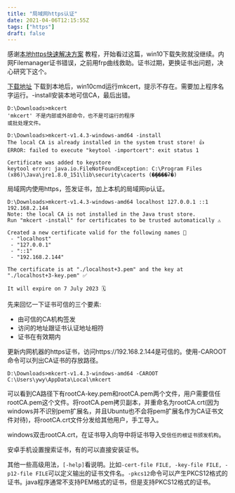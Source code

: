 ```yaml
---
title: "局域网https认证"
date: 2021-04-06T12:15:55Z
tags: ["https"]
draft: false
---
```

  感谢[本地https快速解决方案](https://www.jianshu.com/p/7cb5c2cffaaa) 教程，开始看过这篇，win10下载失败就没继续。内网Filemanager证书错误，之前用frp曲线救助。证书过期，更换证书出问题，决心研究下这个。
  
  [下载地址]( https://github.com/FiloSottile/mkcert/releases/latest) 下载到本地后，win10cmd运行mkcert，提示不存在。需要加上程序名字运行。-install安装本地可信CA，最后出错。
```
D:\Downloads>mkcert
'mkcert' 不是内部或外部命令，也不是可运行的程序
或批处理文件。

D:\Downloads>mkcert-v1.4.3-windows-amd64 -install
The local CA is already installed in the system trust store! 👍
ERROR: failed to execute "keytool -importcert": exit status 1

Certificate was added to keystore
keytool error: java.io.FileNotFoundException: C:\Program Files (x86)\Java\jre1.8.0_151\lib\security\cacerts (�ܾ����ʡ�)
```
  局域网内使用https，签发证书，加上本机的局域网ip认证。
```
D:\Downloads>mkcert-v1.4.3-windows-amd64 localhost 127.0.0.1 ::1 192.168.2.144
Note: the local CA is not installed in the Java trust store.
Run "mkcert -install" for certificates to be trusted automatically ⚠️

Created a new certificate valid for the following names 📜
 - "localhost"
 - "127.0.0.1"
 - "::1"
 - "192.168.2.144"

The certificate is at "./localhost+3.pem" and the key at "./localhost+3-key.pem" ✅

It will expire on 7 July 2023 🗓
```
先来回忆一下证书可信的三个要素:

- 由可信的CA机构签发
- 访问的地址跟证书认证地址相符
- 证书在有效期内

更新内网机器的https证书，访问https://192.168.2.144是可信的。使用-CAROOT命令可以列出CA证书的存放路径。
```
D:\Downloads>mkcert-v1.4.3-windows-amd64 -CAROOT
C:\Users\ywy\AppData\Local\mkcert
```
  可以看到CA路径下有rootCA-key.pem和rootCA.pem两个文件，用户需要信任rootCA.pem这个文件。将rootCA.pem拷贝副本，并重命名为rootCA.crt(因为windows并不识别pem扩展名，并且Ubuntu也不会将pem扩展名作为CA证书文件对待)，将rootCA.crt文件分发给其他用户，手工导入。

  windows双击rootCA.crt，在证书导入向导中将证书导入`受信任的根证书颁发机构`。
  
  安卓手机设置搜索证书，有的可以直接安装证书。
  
  其他一些高级用法，`[-help]`看说明。比如`-cert-file FILE, -key-file FILE, -p12-file FILE`可以定义输出的证书文件名。`-pkcs12`命令可以产生PKCS12格式的证书。java程序通常不支持PEM格式的证书，但是支持PKCS12格式的证书。




